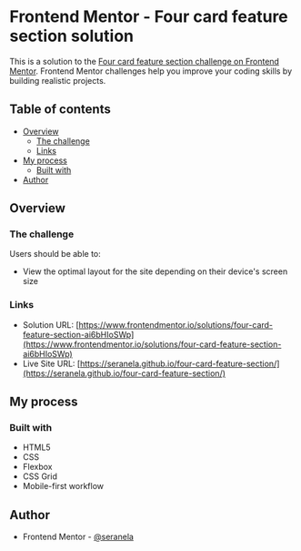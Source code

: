 # Frontend Mentor - Four card feature section solution

This is a solution to the [Four card feature section challenge on Frontend Mentor](https://www.frontendmentor.io/challenges/four-card-feature-section-weK1eFYK). Frontend Mentor challenges help you improve your coding skills by building realistic projects. 

## Table of contents

- [Overview](#overview)
  - [The challenge](#the-challenge)
  - [Links](#links)
- [My process](#my-process)
  - [Built with](#built-with)
- [Author](#author)

## Overview

### The challenge

Users should be able to:

- View the optimal layout for the site depending on their device's screen size

### Links

- Solution URL: [https://www.frontendmentor.io/solutions/four-card-feature-section-ai6bHIoSWp](https://www.frontendmentor.io/solutions/four-card-feature-section-ai6bHIoSWp)
- Live Site URL: [https://seranela.github.io/four-card-feature-section/](https://seranela.github.io/four-card-feature-section/)

## My process

### Built with

- HTML5
- CSS
- Flexbox
- CSS Grid
- Mobile-first workflow

## Author

- Frontend Mentor - [@seranela](https://www.frontendmentor.io/profile/seranela)